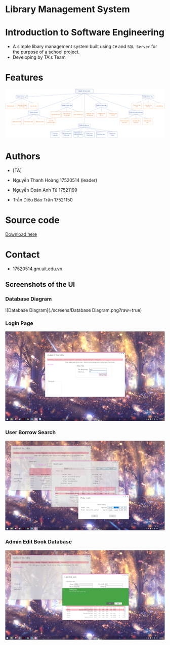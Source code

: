 # Library Management System
# Introduction to Software Engineering
* A simple libary management system built using `C#` and `SQL Server` for the purpose of a school project. 
* Developing by TA's Team

# Features

![Features](./screens/FDD.png?raw=true)

# Authors

- [TA]

- Nguyễn Thanh Hoàng	17520514 (leader)
- Nguyễn Đoàn Anh Tú	17521199 
- Trần Diệu Bảo Trân	17521150

# Source code
[Download here](https://drive.google.com/open?id=1VO3SNnDPaIE_XNyl3z_qZoerr4pfYRrL)

# Contact
- 17520514.gm.uit.edu.vn

## Screenshots of the UI

### Database Diagram
![Database Diagram](./screens/Database Diagram.png?raw=true)
### Login Page
![Login Screenshot](./screens/login.png?raw=true)
### User Borrow Search
![User Book Borrow Screenshot](./screens/user_borrow_book.png?raw=true)
### Admin Edit Book Database
![Admin Edit Book Database](./screens/admin_edit_book_DB.png?raw=true)
